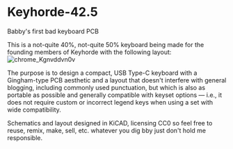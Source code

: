 # Keyhorde-42.5
Babby's first bad keyboard PCB

This is a not-quite 40%, not-quite 50% keyboard being made for the founding members of Keyhorde with the following layout:
![chrome_Kgnvddvn0v]([https://user-images.githubusercontent.com/13444140/200732434-f3d78d07-63b9-4bb5-8117-b34518fb8ea7.png](https://github.com/rynehager/Keyhorde-42.5/blob/main/keyboard-layout.png?raw=true))

The purpose is to design a compact, USB Type-C keyboard with a Gingham-type PCB aesthetic and a layout that doesn't interfere with general blogging, including commonly used punctuation, but which is also as portable as possible and generally compatible with keyset options — i.e., it does not require custom or incorrect legend keys when using a set with wide compatibility. 

Schematics and layout designed in KiCAD, licensing CC0 so feel free to reuse, remix, make, sell, etc. whatever you dig bby just don't hold me responsible. 
